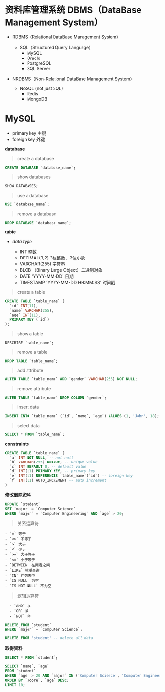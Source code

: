 # 资料库管理系统 DBMS（DataBase Management System）

- RDBMS（Relational DataBase Management System）

  - SQL（Structured Query Language）
    - MySQL
    - Oracle
    - PostgreSQL
    - SQL Server

- NRDBMS（Non-Relational DataBase Management System）

  - NoSQL (not just SQL)
    - Redis
    - MongoDB


# MySQL

- primary key 主键
- foreign key 外键

**database**

> create a database
```sql
CREATE DATABASE `database_name`;
```

> show databases
```sql
SHOW DATABASES;
```

> use a database
```sql
USE `database_name`;
```

> remove a database
```sql
DROP DATABASE `database_name`;
```

**table**

- *data type*

  - INT 整数
  - DECIMAL(3,2) 3位整数，2位小数
  - VARCHAR(255) 字符串
  - BLOB （Binary Large Object）二进制对象
  - DATE 'YYYY-MM-DD' 日期
  - TIMESTAMP 'YYYY-MM-DD HH:MM:SS' 时间戳


> create a table
```sql
CREATE TABLE `table_name` (
  `id` INT(11),
  `name` VARCHAR(255),
  `age` INT(11),
  PRIMARY KEY (`id`)
);
```

> show a table
```sql
DESCRIBE `table_name`;
```

> remove a table
```sql
DROP TABLE `table_name`;
```

> add attribute
```sql
ALTER TABLE `table_name` ADD `gender` VARCHAR(255) NOT NULL;
```

> remove attribute
```sql
ALTER TABLE `table_name` DROP COLUMN `gender`;
```

> insert data
```sql
INSERT INTO `table_name` (`id`, `name`, `age`) VALUES (1, 'John', 18);
```

> select data
```sql
SELECT * FROM `table_name`;
```

**constraints** 
<!-- 限制，约束 -->

```sql
CREATE TABLE `table_name` (
  `a` INT NOT NULL, -- not null
  `b` VARCHAR(255) UNIQUE, -- unique value
  `c` INT DEFAULT 0, -- default value
  `d` INT(11) PRIMARY KEY, -- primary key
  `e` INT(11) REFERENCES `table_name`(`id`) -- foreign key
  `f` INT(11) AUTO_INCREMENT -- auto increment
)
```


**修改删除资料**

```sql
UPDATE `student`
SET `major` = `Computer Science`
WHERE `major` = `Computer Engineering` AND `age` > 20;
```

> 关系运算符
  
    - `=` 等于
    - `<>` 不等于
    - `>` 大于
    - `<` 小于
    - `>=` 大于等于
    - `<=` 小于等于
    - `BETWEEN` 在两者之间
    - `LIKE` 模糊查询
    - `IN` 在列表中
    - `IS NULL` 为空
    - `IS NOT NULL` 不为空
  
> 逻辑运算符
    
      - `AND` 与
      - `OR` 或
      - `NOT` 非
  



```sql
DELETE FROM `student`
WHERE `major` = `Computer Science`;
```

```sql
DELETE FROM 'student' -- delete all data
```


**取得资料**

```sql
SELECT * FROM `student`;
```

```sql
SELECT `name`, `age` 
FROM `student` 
WHERE `age` > 20 AND `major` IN ('Computer Science', 'Computer Engineering');
ORDER BY `score`, `age` DESC;
LIMIT 10;
```

